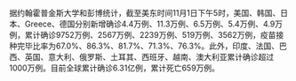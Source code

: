 据约翰霍普金斯大学和彭博统计，截至美东时间11月1日下午5时，美国、韩国、日本、Greece、德国分别新增确诊4.4万例、11.3万例、6.5万例、5.4万例、4.9万例，累计确诊9752万例、2567万例、2239万例、519万例、3562万例，疫苗接种完毕比率为67.0%、86.3%、81.7%、71.3%、76.3%。此外，印度、法国、巴西、英国、意大利、俄罗斯、土耳其、西班牙、越南、澳大利亚累计确诊超过1000万例。目前全球累计确诊6.31亿例，累计死亡659万例。